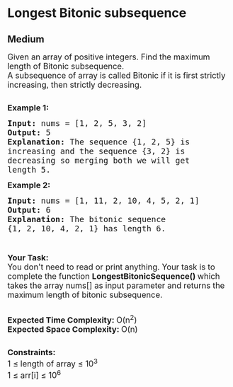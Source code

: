 # Longest Bitonic subsequence
## Medium
<div class="problems_problem_content__Xm_eO"><p><span style="font-size:18px">Given an array of positive integers. Find&nbsp;the maximum length of Bitonic subsequence.&nbsp;<br>
A subsequence of array&nbsp;is called Bitonic if it is first strictly increasing, then strictly decreasing.</span><br>
&nbsp;</p>

<p><span style="font-size:18px"><strong>Example 1:</strong></span></p>

<pre style="position: relative;"><span style="font-size:18px"><strong>Input: </strong>nums = [1, 2, 5, 3, 2]
<strong>Output: </strong>5
<strong>Explanation: </strong>The sequence {1, 2, 5} is
increasing and the sequence {3, 2} is 
decreasing so merging both we will get 
length 5.
</span><div class="open_grepper_editor" title="Edit &amp; Save To Grepper"></div></pre>

<p><span style="font-size:18px"><strong>Example 2:</strong></span></p>

<pre style="position: relative;"><span style="font-size:18px"><strong>Input: </strong>nums = [1, 11, 2, 10, 4, 5, 2, 1]
<strong>Output: </strong>6
<strong>Explanation: </strong>The bitonic sequence 
{1, 2, 10, 4, 2, 1} has length 6.
</span><div class="open_grepper_editor" title="Edit &amp; Save To Grepper"></div></pre>

<p>&nbsp;</p>

<p><span style="font-size:18px"><strong>Your Task:</strong><br>
You don't need to read or print anything. Your task is to complete the function&nbsp;<strong>LongestBitonicSequence()&nbsp;</strong>which takes the array nums[] as input parameter and returns the maximum length of bitonic subsequence.</span><br>
&nbsp;</p>

<p><span style="font-size:18px"><strong>Expected Time Complexity:&nbsp;</strong>O(n<sup>2</sup>)<br>
<strong>Expected Space Complexity:&nbsp;</strong>O(n)</span><br>
&nbsp;</p>

<p><span style="font-size:18px"><strong>Constraints:</strong><br>
1 ≤&nbsp;length of array ≤ 10<sup>3</sup><br>
1 ≤&nbsp;arr[i] ≤&nbsp;10<sup>6</sup></span></p>
</div>
